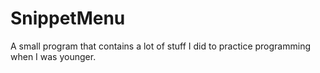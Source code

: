 # SnippetMenu

A small program that contains a lot of stuff I did to practice programming when I was younger.
